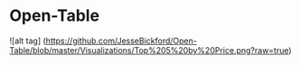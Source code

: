 # Open-Table
![alt tag] (https://github.com/JesseBickford/Open-Table/blob/master/Visualizations/Top%205%20by%20Price.png?raw=true)
